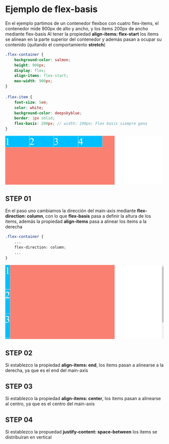 # Ejemplo de flex-basis

En el ejemplo partimos de un contenedor flexbox con cuatro flex-items, el contenedor mide 900px de alto y ancho, y los items 200px de ancho mediante flex-basis
Al tener la propiedad **align-items: flex-start** los items se alinean en la parte superior del contenedor y además pasan a ocupar su contenido (quitando el comportamiento **stretch**)

```scss
.flex-container {
    background-color: salmon;
    height: 900px;
    display: flex;
    align-items: flex-start;
    max-width: 900px;
}

.flex-item {
    font-size: 5em;
    color: white;
    background-color: deepskyblue;
    border: 1px solid;
    flex-basis: 200px; // width: 100px; Flex basis siempre gana
}
```

![01-state](./doc/img/01-state.png)

## STEP 01

En el paso uno cambiamos la dirección del main-axis mediante **flex-direction: column**, con lo que **flex-basis** pasa a definir la altura de los items, además la propiedad **align-items** pasa a alinear los items a la derecha

```scss
.flex-container {
    ...
    flex-direction: column;
    ...
}
```

![02-state](./doc/img/02-state.gif)

## STEP 02

Si establezco la propiedad **align-items: end**, los items pasan a alinearse a la derecha, ya que es el end del main-axis

## STEP 03

Si establezco la propiedad **align-items: center**, los items pasan a alinearse al centro, ya que es el centro del main-axis

## STEP 04

Si establezco la propuedad **justify-content: space-between** los items se distribuiran en vertical
